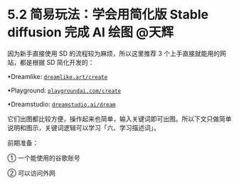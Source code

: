 # 5.2 简易玩法：学会用简化版 Stable diffusion 完成 AI 绘图 @天辉

因为新手直接使用 SD 的流程较为麻烦，所以这里推荐 3 个上手直接就能用的网站，都是根据 SD 简化开发的：

•Dreamlike: [`dreamlike.art/create`](https://dreamlike.art/create)

•Playground: [`playgroundai.com/create`](https://playgroundai.com/create)

•Dreamstudio: [`dreamstudio.ai/dream`](https://dreamstudio.ai/dream)

它们出图都比较方便，操作起来也简单，输入关键词即可出图。所以下文只做简单说明和图示，关键词逻辑可以学习「六、学习描述词」。

前期准备：

① 一个能使用的谷歌账号

② 可以访问外网